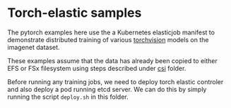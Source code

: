 # Torch-elastic samples

The pytorch examples here use the a Kubernetes elasticjob manifest to demonstrate distributed training of various [torchvision](https://pytorch.org/vision/stable/models.html) models on the imagenet dataset.

These examples assume that the data has already been copied to either EFS or FSx filesystem using steps described under [csi](/Container-Root/eks/deployment/csi) folder.

Before running any training jobs, we need to deploy torch elastic controler and also deploy a pod running etcd server. We can do this by simply running the script `deploy.sh` in this folder.
